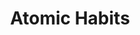 ---
title: "Atomic Habits"
description: "Motivation is fickle. Systems are forever."
cover: "images/reading/atomic-habits.jpeg"
publishDate: 2024-02-11
authors: "James Clear"
categories: ["personal development"]
status: 🟢
---